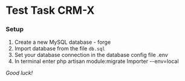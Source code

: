 # Test Task CRM-X


### Setup

1. Create a new MySQL database - forge
2. Import database from the file `db.sql`
3. Set your database connection in the database config file .env
4. In terminal enter php artisan module:migrate Importer --env=local

*Good luck!*
